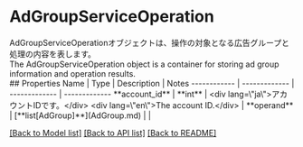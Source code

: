 # AdGroupServiceOperation

<div lang=\"ja\">AdGroupServiceOperationオブジェクトは、操作の対象となる広告グループと処理の内容を表します。</div> <div lang=\"en\">The AdGroupServiceOperation object is a container for storing ad group information and operation results.</div> 
## Properties
Name | Type | Description | Notes
------------ | ------------- | ------------- | -------------
**account_id** | **int** | &lt;div lang&#x3D;\&quot;ja\&quot;&gt;アカウントIDです。&lt;/div&gt; &lt;div lang&#x3D;\&quot;en\&quot;&gt;The account ID.&lt;/div&gt;  | 
**operand** | [**list[AdGroup]**](AdGroup.md) |  | 

[[Back to Model list]](../README.md#documentation-for-models) [[Back to API list]](../README.md#documentation-for-api-endpoints) [[Back to README]](../README.md)



